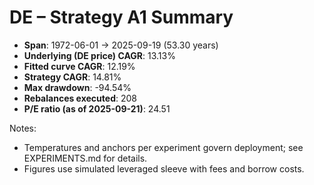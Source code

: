 # DE – Strategy A1 Summary

- **Span**: 1972-06-01 → 2025-09-19 (53.30 years)
- **Underlying (DE price) CAGR**: 13.13%
- **Fitted curve CAGR**: 12.19%
- **Strategy CAGR**: 14.81%
- **Max drawdown**: -94.54%
- **Rebalances executed**: 208
- **P/E ratio (as of 2025-09-21)**: 24.51

Notes:

- Temperatures and anchors per experiment govern deployment; see EXPERIMENTS.md for details.
- Figures use simulated leveraged sleeve with fees and borrow costs.

